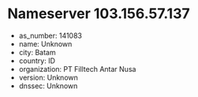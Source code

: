 # Nameserver 103.156.57.137

* as_number: 141083
* name: Unknown
* city: Batam
* country: ID
* organization: PT Filltech Antar Nusa
* version: Unknown
* dnssec: Unknown
